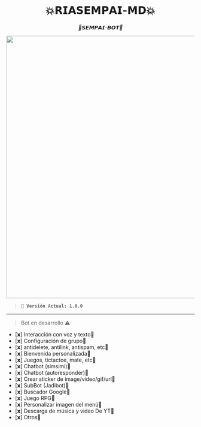 ﻿<h1 align="center">💥𝗥𝗜𝗔𝗦𝗘𝗠𝗣𝗔𝗜-𝗠𝗗💥</h1>  
<p align="center"><i>🔴𝙎𝙀𝙈𝙋𝘼𝙄-𝘽𝙊𝙏🔴</i></p>

<p align="center">
  <img src="https://files.catbox.moe/9xds5k.jpg" width="700"/>
</p>

> **`🍁 Versión Actual: 1.0.0`**  

</p>

___


> Bot en desarrollo ⚠️

- [𝘅] Interacción con voz y texto🔴
- [𝘅] Configuración de grupo🔴
- [𝘅] antidelete, antilink, antispam, etc🔴
- [𝘅] Bienvenida personalizada🔴
- [𝘅] Juegos, tictactoe, mate, etc🔴
- [𝘅] Chatbot (simsimi)🔴
- [𝘅] Chatbot (autoresponder)🔴
- [𝘅] Crear sticker de image/video/gif/url🔴
- [𝘅] SubBot (Jadibot)🔴
- [𝘅] Buscador Google🔴
- [𝘅] Juego RPG🔴
- [𝘅] Personalizar imagen del menú🔴
- [𝘅] Descarga de música y video De YT🔴
- [𝘅] Otros🔴